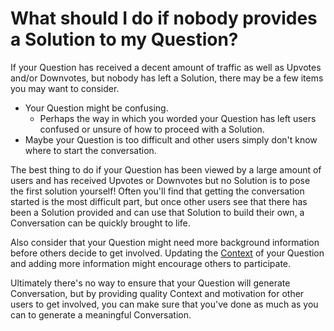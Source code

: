 # What should I do if nobody provides a Solution to my Question? #
If your Question has received a decent amount of traffic as well as 
Upvotes and/or Downvotes, but nobody has left a Solution, there may be a few 
items you may want to consider.

- Your Question might be confusing.
    - Perhaps the way in which you worded your Question
      has left users confused or unsure of how to
      proceed with a Solution.
- Maybe your Question is too difficult and other users simply don't know 
  where to start the conversation.

The best thing to do if your Question has been viewed by a large amount of
users and has received Upvotes or Downvotes but no Solution is to pose the first
solution yourself! Often you'll find that getting the
conversation started is the most difficult part,
but once other users see that there has been a Solution
provided and can use that Solution to build their own, a Conversation 
can be quickly brought to life.

Also consider that your Question might need more
background information before others decide to
get involved. Updating the [Context][1] of your Question
and adding more information might encourage others
to participate.

Ultimately there's no way to ensure that your
Question will generate Conversation, but by
providing quality Context and motivation for
other users to get involved, you can make sure
that you've done as much as you can to generate
a meaningful Conversation.

[1]: /help/questions/context/